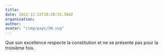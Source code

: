 ```yaml
---
title: 
date: 2022-12-22T18:20:31.568Z
organisation: 
author: 
avatar: "/img/pays/SN.svg"
---
```


Que son excellence respecte la constitution et ne se présente pas pour la troisième fois.